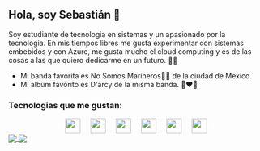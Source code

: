 ## Hola, soy Sebastián 👋
  
Soy estudiante de tecnologia en sistemas y un apasionado por la tecnologia.
En mis tiempos libres me gusta experimentar con sistemas embebidos y con Azure, me gusta mucho el cloud computing y es de las cosas a las que quiero dedicarme en un futuro. 🚀🌠

- Mi banda favorita es No Somos Marineros🚫🚢 de la ciudad de Mexico.
- Mi albúm favorito es D'arcy de la misma banda. 📼❤️💽

### Tecnologias que me gustan: 
<div style="display: flex; flex-direction: row; justify-content: center;">
  <img src="https://cdn.svgporn.com/logos/javascript.svg" width="30px" height="30px" hspace="10"/>
  <img src="https://cdn.svgporn.com/logos/gopher.svg" width="30px" height="30px" hspace="10"/>
  <img src="https://cdn.svgporn.com/logos/arduino.svg" width="30px" height="30px" hspace="10"/>
  <img src="https://cdn.svgporn.com/logos/raspberry-pi.svg" width="30px" height="30px" hspace="10"/>
  <img src="https://cdn.svgporn.com/logos/google-cloud.svg" width="30px" height="30px" hspace="10"/>
  <img src="https://cdn.svgporn.com/logos/azure-icon.svg" width="30px" height="30px" hspace="10"/>
</div>

<a href="https://github.com/anuraghazra/github-readme-stats">
  <img align="center" src="https://github-readme-stats.vercel.app/api?username=Sebas1012&show_icons=true" />
</a>
<a href="https://github.com/anuraghazra/github-readme-stats">
  <img align="center" src="https://github-readme-stats.vercel.app/api/top-langs/?username=Sebas1012&layout=compact" />
</a>

